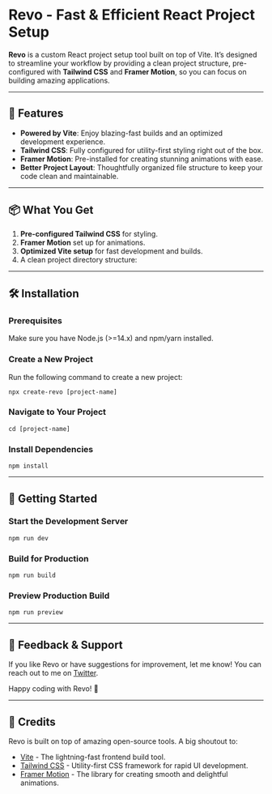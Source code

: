# Revo - Fast & Efficient React Project Setup

**Revo** is a custom React project setup tool built on top of Vite. It’s designed to streamline your workflow by providing a clean project structure, pre-configured with **Tailwind CSS** and **Framer Motion**, so you can focus on building amazing applications.

---

## 🚀 Features

- **Powered by Vite**: Enjoy blazing-fast builds and an optimized development experience.
- **Tailwind CSS**: Fully configured for utility-first styling right out of the box.
- **Framer Motion**: Pre-installed for creating stunning animations with ease.
- **Better Project Layout**: Thoughtfully organized file structure to keep your code clean and maintainable.

---

## 📦 What You Get

1. **Pre-configured Tailwind CSS** for styling.
2. **Framer Motion** set up for animations.
3. **Optimized Vite setup** for fast development and builds.
4. A clean project directory structure:

---

## 🛠️ Installation

### Prerequisites
Make sure you have Node.js (>=14.x) and npm/yarn installed.

### Create a New Project
Run the following command to create a new project:

```
npx create-revo [project-name]
```

### Navigate to Your Project

```
cd [project-name]
```

### Install Dependencies

```
npm install
```

---

## 🏃 Getting Started


### Start the Development Server

```
npm run dev
```

### Build for Production

```
npm run build
```

### Preview Production Build

```
npm run preview
```

---

## 🌟 Feedback & Support

If you like Revo or have suggestions for improvement, let me know!
You can reach out to me on [Twitter](https://twitter.com/MaybeTarun).

Happy coding with Revo! 🎉

---

## 🙏 Credits

Revo is built on top of amazing open-source tools. A big shoutout to:  

- [Vite](https://vitejs.dev/) - The lightning-fast frontend build tool.  
- [Tailwind CSS](https://tailwindcss.com/) - Utility-first CSS framework for rapid UI development.  
- [Framer Motion](https://www.framer.com/motion/) - The library for creating smooth and delightful animations.
